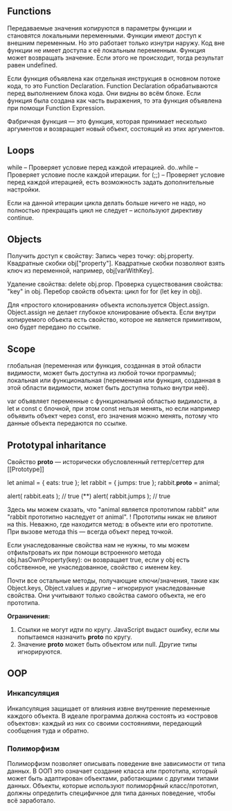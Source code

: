 ## Functions

Передаваемые значения копируются в параметры функции и становятся локальными переменными.
Функции имеют доступ к внешним переменным. Но это работает только изнутри наружу. Код вне функции не имеет доступа к её локальным переменным.
Функция может возвращать значение. Если этого не происходит, тогда результат равен undefined.

Если функция объявлена как отдельная инструкция в основном потоке кода, то это Function Declaration. Function Declaration обрабатываются перед выполнением блока кода. 
Они видны во всём блоке. Если функция была создана как часть выражения, то эта функция объявлена при помощи Function Expression. 

Фабричная функция — это функция, которая принимает несколько аргументов и возвращает новый объект, состоящий из этих аргументов. 

## Loops

while – Проверяет условие перед каждой итерацией.
do..while – Проверяет условие после каждой итерации.
for (;;) – Проверяет условие перед каждой итерацией, есть возможность задать дополнительные настройки.

Если на данной итерации цикла делать больше ничего не надо, но полностью прекращать цикл не следует – используют директиву continue.

## Objects

Получить доступ к свойству:
Запись через точку: obj.property.
Квадратные скобки obj["property"]. Квадратные скобки позволяют взять ключ из переменной, например, obj[varWithKey].

Удаление свойства: delete obj.prop.
Проверка существования свойства: "key" in obj.
Перебор свойств объекта: цикл for for (let key in obj).

Для «простого клонирования» объекта используется Object.assign. Object.assign не делает глубокое клонирование объекта. 
Если внутри копируемого объекта есть свойство, которое не является примитивом, оно будет передано по ссылке.

## Scope

глобальная (переменная или функция, созданная в этой области видимости, может быть доступна из любой точки программы);
локальная или функциональная (переменная или функция, созданная в этой области видимости, может быть доступна только внутри неё).

var объявляет переменные с функциональной областью видимости, а let и const c блочной, при этом const нельзя менять, но если например объявить объект через const, 
его значения можно менять, потому что данные объекта передаются по ссылке.

## Prototypal inharitance

Свойство __proto__ — исторически обусловленный геттер/сеттер для [[Prototype]]

let animal = {
  eats: true
};
let rabbit = {
  jumps: true
};
rabbit.__proto__ = animal;

alert( rabbit.eats ); // true (**)
alert( rabbit.jumps ); // true

Здесь мы можем сказать, что "animal является прототипом rabbit" или "rabbit прототипно наследует от animal".
! Прототипы никак не влияют на this. Неважно, где находится метод: в объекте или его прототипе. При вызове метода this — всегда объект перед точкой.

Если унаследованные свойства нам не нужны, то мы можем отфильтровать их при помощи встроенного метода obj.hasOwnProperty(key): он возвращает true, 
если у obj есть собственное, не унаследованное, свойство с именем key.

Почти все остальные методы, получающие ключи/значения, такие как Object.keys, Object.values и другие – игнорируют унаследованные свойства.
Они учитывают только свойства самого объекта, не его прототипа.

**Ограничения:**
1. Ссылки не могут идти по кругу. JavaScript выдаст ошибку, если мы попытаемся назначить __proto__ по кругу.
2. Значение __proto__ может быть объектом или null. Другие типы игнорируются.

## OOP
### Инкапсуляция
Инкапсуляция защищает от влияния извне внутренние переменные каждого объекта. В идеале программа должна состоять из «островов объектов»: каждый из них со своими состояниями, передающий сообщения туда и обратно.

### Полиморфизм
Полиморфизм позволяет описывать поведение вне зависимости от типа данных. В ООП это означает создание класса или прототипа, который может быть адаптирован объектами, работающими с другими типами данных. Объекты, которые используют полиморфный класс/прототип, должны определить специфичное для типа данных поведение, чтобы всё заработало.

